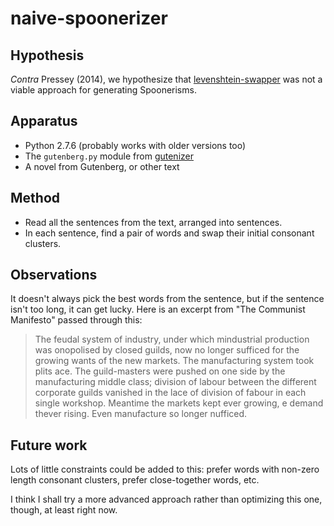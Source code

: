 naive-spoonerizer
=================

Hypothesis
----------

_Contra_ Pressey (2014), we hypothesize that
[levenshtein-swapper](../levenshtein-swapper/) was not a viable approach for
generating Spoonerisms.

Apparatus
---------

*   Python 2.7.6 (probably works with older versions too)
*   The `gutenberg.py` module from [gutenizer](https://github.com/okfn/gutenizer/)
*   A novel from Gutenberg, or other text

Method
------

*   Read all the sentences from the text, arranged into sentences.
*   In each sentence, find a pair of words and swap their initial consonant
    clusters.

Observations
------------

It doesn't always pick the best words from the sentence, but if the sentence
isn't too long, it can get lucky.  Here is an excerpt from "The Communist
Manifesto" passed through this:

> The feudal system of industry, under which mindustrial production was onopolised by closed guilds, now no longer sufficed for the growing wants of the new markets.
> The manufacturing system took plits ace.
> The guild-masters were pushed on one side by the manufacturing middle class; division of labour between the different corporate guilds vanished in the lace of division of fabour in each single workshop.
> Meantime the markets kept ever growing, e demand thever rising.
> Even manufacture so longer nufficed.

Future work
-----------

Lots of little constraints could be added to this: prefer words with
non-zero length consonant clusters, prefer close-together words, etc.

I think I shall try a more advanced approach rather than optimizing this one,
though, at least right now.
